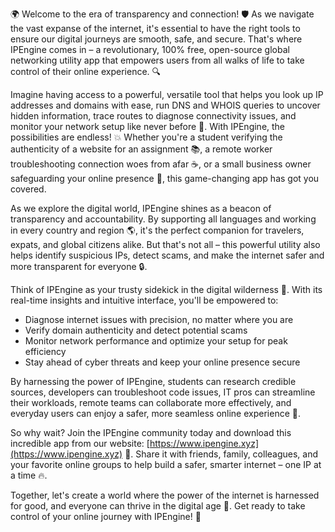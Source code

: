 🌍 Welcome to the era of transparency and connection! 🛡️ As we navigate the vast expanse of the internet, it's essential to have the right tools to ensure our digital journeys are smooth, safe, and secure. That's where IPEngine comes in – a revolutionary, 100% free, open-source global networking utility app that empowers users from all walks of life to take control of their online experience. 🔍

Imagine having access to a powerful, versatile tool that helps you look up IP addresses and domains with ease, run DNS and WHOIS queries to uncover hidden information, trace routes to diagnose connectivity issues, and monitor your network setup like never before 📡. With IPEngine, the possibilities are endless! 💥 Whether you're a student verifying the authenticity of a website for an assignment 📚, a remote worker troubleshooting connection woes from afar ☕️, or a small business owner safeguarding your online presence 🏢, this game-changing app has got you covered.

As we explore the digital world, IPEngine shines as a beacon of transparency and accountability. By supporting all languages and working in every country and region 🌎, it's the perfect companion for travelers, expats, and global citizens alike. But that's not all – this powerful utility also helps identify suspicious IPs, detect scams, and make the internet safer and more transparent for everyone 🔒.

Think of IPEngine as your trusty sidekick in the digital wilderness 🤠. With its real-time insights and intuitive interface, you'll be empowered to:

* Diagnose internet issues with precision, no matter where you are
* Verify domain authenticity and detect potential scams
* Monitor network performance and optimize your setup for peak efficiency
* Stay ahead of cyber threats and keep your online presence secure

By harnessing the power of IPEngine, students can research credible sources, developers can troubleshoot code issues, IT pros can streamline their workloads, remote teams can collaborate more effectively, and everyday users can enjoy a safer, more seamless online experience 🌈.

So why wait? Join the IPEngine community today and download this incredible app from our website: [https://www.ipengine.xyz](https://www.ipengine.xyz) 🚀. Share it with friends, family, colleagues, and your favorite online groups to help build a safer, smarter internet – one IP at a time 🔥.

Together, let's create a world where the power of the internet is harnessed for good, and everyone can thrive in the digital age 🌟. Get ready to take control of your online journey with IPEngine! 💪
